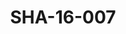 ---
pid: SHA-16-007
title: SHA-16-007
language: ar
collection: شرحبيل احمد
original_label: 
rights: شرحبيل احمد
location_of_original: شرحبيل احمد
photographer_or_studio: 
scanned_from: photograph 10 by 15.2
_date: '1995'
location: الخرطوم، كافوري، منزل السفير الفرنسي
description: شرحبيل احمد وفرقته
additional_notes: 
permission_display: 'yes'
on_server: 'no'
on_website: 'no'
permalink: "/archive/ar/sha-16-007.html"
layout: photo-page
---